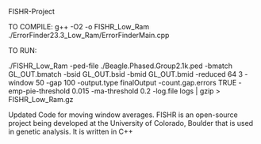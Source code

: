 FISHR-Project

TO COMPILE: g++ -O2 -o FISHR_Low_Ram ./ErrorFinder23.3_Low_Ram/ErrorFinderMain.cpp

TO RUN: 

./FISHR_Low_Ram -ped-file ./Beagle.Phased.Group2.1k.ped -bmatch GL_OUT.bmatch -bsid GL_OUT.bsid -bmid GL_OUT.bmid -reduced 64 3 -window 50 -gap 100 -output.type finalOutput -count.gap.errors TRUE -emp-pie-threshold 0.015 -ma-threshold 0.2 -log.file logs | gzip > FISHR_Low_Ram.gz

Updated Code for moving window averages. FISHR is an open-source project being developed at the University of Colorado, Boulder that is used in genetic analysis. It is written in C++
